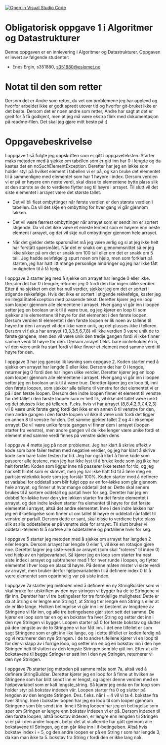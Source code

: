 [![Open in Visual Studio Code](https://classroom.github.com/assets/open-in-vscode-f059dc9a6f8d3a56e377f745f24479a46679e63a5d9fe6f495e02850cd0d8118.svg)](https://classroom.github.com/online_ide?assignment_repo_id=453432&assignment_repo_type=GroupAssignmentRepo)
# Obligatorisk oppgave 1 i Algoritmer og Datastrukturer

Denne oppgaven er en innlevering i Algoritmer og Datastrukturer. 
Oppgaven er levert av følgende studenter:
* Enes Ergin, s351880, s351880@oslomet.no
# Notat til den som retter
Dersom det er Andre som retter, du vet om problemene jeg har opplevd og hvorfor arbeidet ikke er godt spredt utover tid og hvorfor git-bruket ikke er det beste. Dersom det er noen andre som retter, Andre har sagt at det er greit for å få godkjent, men at jeg må være ekstra flink med dokumentasjon på readme-filen. Det skal jeg gjøre mitt beste på :)


# Oppgavebeskrivelse

I oppgave 1 så fulgte jeg oppskriften som er gitt i oppgaveteksten. Starter maks metoden med å sjekke om tabellen som er gitt inn har 0 i lengde og da kastes det en noSuchElementException. Deretter har jeg en løkke som holder styr på hvilket element i tabellen vi er på, og kan bruke det elementet til å sammenligne med elementet som har 1 høyere i index. Dersom verdien vi er på er høyere enn neste verdi, skal disse to elementene bytte plass slik at den største av de to verdiene flytter seg til høyre i arrayet. Til slutt vil det siste elementet i arrayet være det største tallet.

- Det vil bli flest ombyttinger når første verdien er den største verdien i tabellen. Da vil det skje en ombytting for hver gang vi går gjennom løkken.

- Det vil være færrest ombyttinger når arrayet som er sendt inn er sortert stigende. Da vil det ikke være et eneste lement som er høyere enn neste element i arrayet, og det vil skje null ombyttinger gjennom hele arrayet.

- Når det gjelder dette spørsmålet må jeg være ærlig og si at jeg ikke helt har forstått spørsmålet. Når det er snakk om gjenommsnittet så er jeg ikke sikker på om det er snakk om 100 tall eller om det er snakk om 5 tall. Jeg hadde selvfølgelig spurt noen om hjelp, men som forklart på starten, jeg har hatt litt mange personlige hindringer og jeg har ikke fått muligheten til å få hjelp.

I oppgave 2 starter jeg med å sjekke om arrayet har lengde 0 eller ikke. Dersom det har 0 i lengde, returner jeg 0 fordi den har ingen ulike verdier. Etter å ha sjekket om det har null verdier, sjekker jeg om det er sortert i stigende rekkefølge. Hvis det ikke er sortert i stigende rekkefølge, kaster jeg en IllegalStateException med passende tekst. Deretter kjører jeg en loop som looper gjennom alle elementene i arrayet. Hver gang vi går inn i loopen setter jeg en boolean unik til å være true, og jeg kjører en loop til som sjekker alle elementene til høyre for det elementet i den første loopen. Dersom verdien til elementet i den første loopen er lik noen av tallene til høyre for den i arrayet vil den ikke være unik, og det plusses ikke i telleren. Dersom vi f.ek.s har arrayet {3,3,3,5,6,7,8} vil ikke verdien 3 være unik de to første gangene, men den vil være unik den tredje gangen fordi vi ikke finner samme verdi til høyre for den. Dersom arrayet f.eks. bare innheholder én 5, vil den være unik fra start fordi vi ikke finner et element med samme verdi til høyre for den.

I oppgave 3 har jeg ganske lik løsning som oppgave 2. Koden starter med å sjekke om arrayet har lengde 0 eller ikke. Dersom det har 0 i lengde, returner jeg 0 fordi den har ingen ulike verdier. Deretter kjører jeg en loop som looper gjennom alle elementene i arrayet. Hver gang vi går inn i loopen setter jeg en boolean unik til å være true. Deretter kjører jeg en loop til, inni den første loopen, som sjekker alle tallene til venstre for det elementet vi er på i den første loopen. Dersom den indre loopen finner et element til venstre for det tallet i den første loopen som er helt lik, vil ikke det tallet være unikt og det plusses ikke på telleren. F.eks. hvis vi har arrayet {8,8,4,2,9,7,4,2,3} vil 8 være unik første gang fordi det ikke er en annen 8 til venstre for den, men andre gangen i den første loopen vil ikke 8 være unik fordi det ligger en annen 8 til venstre for den. Det samme gjelder tallet 2 og 4 i eksempel arrayet. De vil være unike første gangen vi finner dem i arrayet (loopen starter fra venstre), men andre gangen vil de ikke lenger være unike fordi et element med samme verdi finnes på venstre siden dens

I oppgave 4 møtte jeg på noen problemer. Jeg har klart å skrive effektiv kode som bare failer testen med negative verdier, og jeg har klart å skrive kode som bare failer testen for tid. Jeg har også klart å finne kode som passerer alle testene, men jeg har ikke lyst til å bruke kode som jeg ikke har helt forstått. Koden som ligger inne nå passerer ikke testen for tid, og jeg har sett hintet som er skrevet, men jeg har ikke hatt tid til å lære meg en partisjonsteknikk kode som jeg forstår 100%. Koden starter med å definere et variabel for oddetall som blir fulgt opp av en for-løkke som går gjennom hele arrayet, og finner ut hvor mange oddetall det er. Dette skal senere brukes til å sortere oddetall og partall hver for seg. Deretter har jeg en dobbel for-løkke hvor den ytre løkken starter fra det første elementet i arrayet, og den indre løkken starter fra elementet til høyre for det første elementet i arrayet, altså det andre elementet. Inne i den indre løkken har jeg en if-betingelse som finner ut om tallet til høyre er oddetall når tallet til venstre er partall. Dersom dette er sant, skal disse to verdiene bytte plass slik at alle oddetallene er på venstre side for arrayet. Til slutt bruker vi oddetall-telleren til å sortere alle oddetallene og partallene hver for seg.

I oppgave 5 starter jeg metoden med å sjekke om arrayet har lengden 2 eller lengre. Dersom arrayet har lengde 0 eller 1, vil ikke en rotasjon gjøre noe. Derettet lagrer jeg siste-verdi av arrayet (som skal "roteres" til index 0) ved hjelp av en hjelpevariabel. Så kjører jeg en loop som starter fra nest siste index i arrayet og subtraherer med 1 for hver runde i loopen, og flytter elementet i hver loop en plass til høyre. På denne måten mister vi siste verdi av arrayet, men bruker derfor hjelpevariabelen til å definere index 0 til å være elementet som opprinnelig var på siste index.

I oppgave 7a starter jeg metoden med å definere en ny StringBuilder som vi skal bruke for utskriften av den nye stringen vi bygger fra de to Stringene vi får inn. Deretter har vi tre betingelser for tre forskjellige muligheter. Dette er da at String s er lengre enn String t, at String t er lengre enn String s eller at de er like lange. Hvilken betingelse vi går inn i er bestemt av lengdene av Stringene vi får inn, og alle tre betingelsene gjør stort sett det samme. De kjører en loop som tar en og en bokstav fra hver String og setter det inn i den nye Stringen vi bygger. Loopen starter på 0 for første bokstav og slutter på den lengste av de to Stringene vi har fått inn. I det ene tilfellet er som sagt Stringene som er gitt inn like lange, og i dette tilfellet er koden ferdig nå og vi returnerer den nye Stringen. I de to andre tilfellene kjører vi en loop til for der vi slapp av i forrige loop, og setter inn en og en bokstav inn i den nye Stringen helt til slutten av den lengste Stringen som ble gitt inn. Etter at alle bokstavene til begge Stringer er satt inn i den nye Stringen, returnerer vi den nye Stringen.

I oppgave 7b starter jeg metoden på samme måte som 7a, altså ved å definere StringBuilder. Deretter kjører jeg en loop for å finne ut hvilken av Stringene som har blitt sendt inn er lengst, og lagrer denne verdien med en hjelpevariabel som er kalt lengste_string. Så kjører jeg enda en for loop som holder styr på bokstav indexen vår. Loopen starter fra 0 og slutter på lengden av den lengste Stringen. Dvs. f.eks. når i = 4 vil vi ta 4. bokstav fra hver String. Inne i bokstav loopen har jeg en loop til som looper gjennom Stringene som ble sendt inn. Inne i String loopen har jeg en betingelse som spør om Stringen er lengre enn bokstav indexen vi er på. Dersom indexen til den første loopen, altså bokstav indexen, er lengre enn lengden til Stringen vi er på i den andre loopen, betyr det at vi allerede har gått gjennom alle bokstavene til Stringen, og den går ikke inn i if-betingelsen. Altså hvis bokstav index i = 5, og den andre loopen er på en String r som har lengde 3, da kan man ikke ta 5. bokstav fra String r fordi den er ikke lang nok.